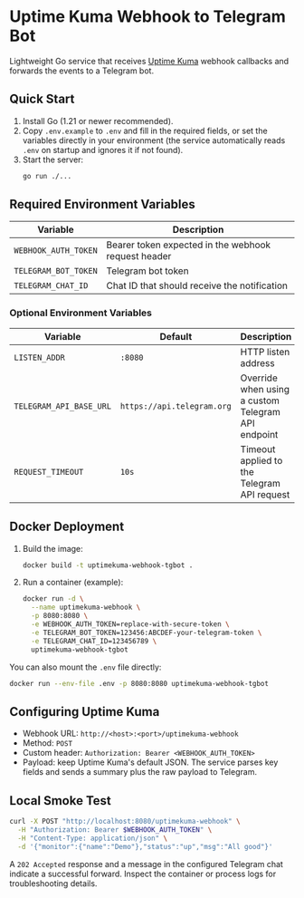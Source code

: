 ﻿# Uptime Kuma Webhook to Telegram Bot

Lightweight Go service that receives [Uptime Kuma](https://github.com/louislam/uptime-kuma) webhook callbacks and forwards the events to a Telegram bot.

## Quick Start
1. Install Go (1.21 or newer recommended).
2. Copy `.env.example` to `.env` and fill in the required fields, or set the variables directly in your environment (the service automatically reads `.env` on startup and ignores it if not found).
3. Start the server:
   ```bash
   go run ./...
   ```

## Required Environment Variables
| Variable | Description |
| --- | --- |
| `WEBHOOK_AUTH_TOKEN` | Bearer token expected in the webhook request header |
| `TELEGRAM_BOT_TOKEN` | Telegram bot token |
| `TELEGRAM_CHAT_ID` | Chat ID that should receive the notification |

### Optional Environment Variables
| Variable | Default | Description |
| --- | --- | --- |
| `LISTEN_ADDR` | `:8080` | HTTP listen address |
| `TELEGRAM_API_BASE_URL` | `https://api.telegram.org` | Override when using a custom Telegram API endpoint |
| `REQUEST_TIMEOUT` | `10s` | Timeout applied to the Telegram API request |

## Docker Deployment
1. Build the image:
   ```bash
   docker build -t uptimekuma-webhook-tgbot .
   ```
2. Run a container (example):
   ```bash
   docker run -d \
     --name uptimekuma-webhook \
     -p 8080:8080 \
     -e WEBHOOK_AUTH_TOKEN=replace-with-secure-token \
     -e TELEGRAM_BOT_TOKEN=123456:ABCDEF-your-telegram-token \
     -e TELEGRAM_CHAT_ID=123456789 \
     uptimekuma-webhook-tgbot
   ```

You can also mount the `.env` file directly:
```bash
docker run --env-file .env -p 8080:8080 uptimekuma-webhook-tgbot
```

## Configuring Uptime Kuma
- Webhook URL: `http://<host>:<port>/uptimekuma-webhook`
- Method: `POST`
- Custom header: `Authorization: Bearer <WEBHOOK_AUTH_TOKEN>`
- Payload: keep Uptime Kuma's default JSON. The service parses key fields and sends a summary plus the raw payload to Telegram.

## Local Smoke Test
```bash
curl -X POST "http://localhost:8080/uptimekuma-webhook" \
  -H "Authorization: Bearer $WEBHOOK_AUTH_TOKEN" \
  -H "Content-Type: application/json" \
  -d '{"monitor":{"name":"Demo"},"status":"up","msg":"All good"}'
```

A `202 Accepted` response and a message in the configured Telegram chat indicate a successful forward. Inspect the container or process logs for troubleshooting details.


